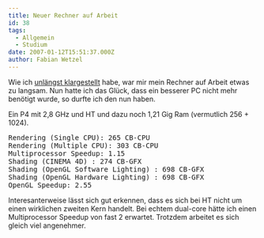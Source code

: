 ```yaml
---
title: Neuer Rechner auf Arbeit
id: 38
tags:
  - Allgemein
  - Studium
date: 2007-01-12T15:51:37.000Z
author: Fabian Wetzel
---
```


Wie ich [unlängst klargestellt](https://fabse.net/blog/2006/11/13/cinebench-auf-arbeit/) habe, war mir mein Rechner auf Arbeit etwas zu langsam. Nun hatte ich das Glück, dass ein besserer PC nicht mehr benötigt wurde, so durfte ich den nun haben.

Ein P4 mit 2,8 GHz und HT und dazu noch 1,21 Gig Ram (vermutlich 256 + 1024).
<pre>Rendering (Single CPU): 265 CB-CPU 
Rendering (Multiple CPU): 303 CB-CPU 
Multiprocessor Speedup: 1.15
Shading (CINEMA 4D) : 274 CB-GFX 
Shading (OpenGL Software Lighting) : 698 CB-GFX 
Shading (OpenGL Hardware Lighting) : 698 CB-GFX 
OpenGL Speedup: 2.55
</pre>

Interesanterweise lässt sich gut erkennen, dass es sich bei HT nicht um einen wirklichen zweiten Kern handelt. Bei echtem dual-core hätte ich einen Multiprocessor Speedup von fast 2 erwartet. Trotzdem arbeitet es sich gleich viel angenehmer.
